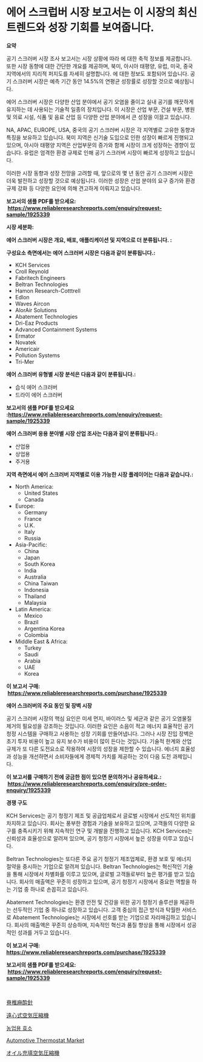 <p><h1>에어 스크럽버 시장 보고서는 이 시장의 최신 트렌드와 성장 기회를 보여줍니다.</h1></p><p><strong>요약</strong></p>
<p><p>공기 스크러버 시장 조사 보고서는 시장 상황에 따라 에 대한 축적 정보를 제공합니다. 또한 시장 동향에 대한 간단한 개요를 제공하며, 북미, 아시아 태평양, 유럽, 미국, 중국 지역에서의 지리적 퍼지도를 자세히 설명합니다. 에 대한 정보도 포함되어 있습니다. 공기 스크러버 시장은 예측 기간 동안 14.5%의 연평균 성장률로 성장할 것으로 예상됩니다.</p><p>에어 스크러버 시장은 다양한 산업 분야에서 공기 오염을 줄이고 실내 공기를 깨끗하게 유지하는 데 사용되는 기술적 일종의 장치입니다. 이 시장은 산업 부문, 건설 부문, 병원 및 의료 시설, 식품 및 음료 산업 등 다양한 산업 분야에서 큰 성장을 이끌고 있습니다.</p><p>NA, APAC, EUROPE, USA, 중국의 공기 스크러버 시장은 각 지역별로 고유한 동향과 특징을 보유하고 있습니다. 북미 지역은 신기술 도입으로 인한 성장이 빠르게 진행되고 있으며, 아시아 태평양 지역은 산업부문의 증가와 함께 시장이 크게 성장하는 경향이 있습니다. 유럽은 엄격한 환경 규제로 인해 공기 스크러버 시장이 빠르게 성장하고 있습니다.</p><p>이러한 시장 동향과 성장 전망을 고려할 때, 앞으로의 몇 년 동안 공기 스크러버 시장은 더욱 발전하고 성장할 것으로 예상됩니다. 이러한 성장은 산업 분야의 요구 증가와 환경 규제 강화 등 다양한 요인에 의해 견고하게 이뤄지고 있습니다.</p></p>
<p><strong>보고서의 샘플 PDF를 받으세요: &nbsp;<a href="https://www.reliableresearchreports.com/enquiry/request-sample/1925339">https://www.reliableresearchreports.com/enquiry/request-sample/1925339</a></strong></p>
<p><strong>시장 세분화:</strong></p>
<p><strong> 에어 스크러버 시장은 개요, 배포, 애플리케이션 및 지역으로 더 분류됩니다. :</strong></p>
<p><strong>구성요소 측면에서는 에어 스크러버 시장은 다음과 같이 분류됩니다.:</strong></p>
<p><ul><li>KCH Services</li><li>Croll Reynold</li><li>Fabritech Engineers</li><li>Beltran Technologies</li><li>Hamon Research-Cotttrell</li><li>Edlon</li><li>Waves Aircon</li><li>AlorAir Solutions</li><li>Abatement Technologies</li><li>Dri-Eaz Products</li><li>Advanced Containment Systems</li><li>Ermator</li><li>Novatek</li><li>Americair</li><li>Pollution Systems</li><li>Tri-Mer</li></ul></p>
<p><strong> 에어 스크러버 유형별 시장 분석은 다음과 같이 분류됩니다.:</strong></p>
<p><ul><li>습식 에어 스크러버</li><li>드라이 에어 스크러버</li></ul></p>
<p><strong>보고서의 샘플 PDF를 받으세요 :<a href="https://www.reliableresearchreports.com/enquiry/request-sample/1925339">https://www.reliableresearchreports.com/enquiry/request-sample/1925339</a></strong></p>
<p><strong> 에어 스크러버 응용 분야별 시장 산업 조사는 다음과 같이 분류됩니다.:</strong></p>
<p><ul><li>산업용</li><li>상업용</li><li>주거용</li></ul></p>
<p><strong>지역 측면에서 에어 스크러버 지역별로 이용 가능한 시장 플레이어는 다음과 같습니다.:</strong></p>
<p><ul>
    <li>
        North America:
        <ul>
            <li>United States</li>
            <li>Canada</li>
        </ul>
    </li>
    <li>
        Europe:
        <ul>
            <li>Germany</li>
            <li>France</li>
            <li>U.K.</li>
            <li>Italy</li>
            <li>Russia</li>
        </ul>
    </li>
    <li>
        Asia-Pacific:
        <ul>
            <li>China</li>
            <li>Japan</li>
            <li>South Korea</li>
            <li>India</li>
            <li>Australia</li>
            <li>China Taiwan</li>
            <li>Indonesia</li>
            <li>Thailand</li>
            <li>Malaysia</li>
        </ul>
    </li>
    <li>
        Latin America:
        <ul>
            <li>Mexico</li>
            <li>Brazil</li>
            <li>Argentina Korea</li>
            <li>Colombia</li>
        </ul>
    </li>
    <li>
        Middle East & Africa:
        <ul>
            <li>Turkey</li>
            <li>Saudi</li>
            <li>Arabia</li>
            <li>UAE</li>
            <li>Korea</li>
        </ul>
    </li>
    </ul></p>
<p><strong>이 보고서 구매: &nbsp;<a href="https://www.reliableresearchreports.com/purchase/1925339">https://www.reliableresearchreports.com/purchase/1925339</a></strong></p>
<p><strong>에어 스크러버의 주요 동인 및 장벽 시장</strong></p>
<p><p>공기 스크러버 시장의 핵심 요인은 미세 먼지, 바이러스 및 세균과 같은 공기 오염물질 제거의 필요성을 강조하는 것입니다. 이러한 요인은 소음이 적고 에너지 효율적인 공기 청정 시스템을 구매하고 사용하는 성장 기회를 만들어냅니다. 그러나 시장 진입 장벽은 초기 투자 비용이 높고 유지 보수가 비용이 많이 든다는 것입니다. 기술적 한계와 산업 규제가 또 다른 도전요소로 작용하여 시장의 성장을 제한할 수 있습니다. 에너지 효율성과 성능을 개선하면서 소비자들에게 경제적 가치를 제공하는 것이 다음 도전 과제입니다.</p></p>
<p><strong>이 보고서를 구매하기 전에 궁금한 점이 있으면 문의하거나 공유하세요.: &nbsp;<a href="https://www.reliableresearchreports.com/enquiry/pre-order-enquiry/1925339">https://www.reliableresearchreports.com/enquiry/pre-order-enquiry/1925339</a></strong></p>
<p><strong>경쟁 구도</strong></p>
<p><p>KCH Services는 공기 청정기 제조 및 공급업체로서 글로벌 시장에서 선도적인 위치를 차지하고 있습니다. 회사는 풍부한 경험과 기술을 보유하고 있으며, 고객들의 다양한 요구를 충족시키기 위해 지속적인 연구 및 개발을 진행하고 있습니다. KCH Services는 신뢰성과 효율성으로 알려져 있으며, 공기 청정기 시장에서 높은 성장을 이루고 있습니다.</p><p>Beltran Technologies는 또다른 주요 공기 청정기 제조업체로, 환경 보호 및 에너지 절약을 중시하는 기업으로 알려져 있습니다. Beltran Technologies는 혁신적인 기술을 통해 시장에서 차별화를 이루고 있으며, 글로벌 고객들로부터 높은 평가를 받고 있습니다. 회사의 매출액은 꾸준히 성장하고 있으며, 공기 청정기 시장에서 중요한 역할을 하는 기업 중 하나로 손꼽히고 있습니다.</p><p>Abatement Technologies는 환경 안전 및 건강을 위한 공기 청정기 솔루션을 제공하는 선두적인 기업 중 하나로 성장하고 있습니다. 고객 중심의 접근 방식과 탁월한 서비스로 Abatement Technologies는 시장에서 선호를 받는 기업으로 자리매김하고 있습니다. 회사의 매출액은 꾸준히 상승하며, 지속적인 혁신과 품질 향상을 통해 시장에서 성공적인 성과를 거두고 있습니다.</p></p>
<p><strong>이 보고서 구매: &nbsp; <a href="https://www.reliableresearchreports.com/purchase/1925339">https://www.reliableresearchreports.com/purchase/1925339</a></strong></p>
<p><strong>보고서의 샘플 PDF를 받으세요: &nbsp;<a href="https://www.reliableresearchreports.com/enquiry/request-sample/1925339">https://www.reliableresearchreports.com/enquiry/request-sample/1925339</a></strong><strong></strong></p>
<p>&nbsp;</p>
<p><p><a href="https://medium.com/@saigekulas/%E8%84%8A%E9%AB%84%E9%BA%BB%E9%85%94%E9%87%9D%E5%B8%82%E5%A0%B4-%E7%A8%AE%E9%A1%9E-%E7%94%A8%E9%80%94-%E3%81%8A%E3%82%88%E3%81%B3%E5%9C%B0%E7%90%86%E3%81%AB%E3%82%88%E3%82%8B%E5%8C%85%E6%8B%AC%E7%9A%84%E3%81%AA%E8%A9%95%E4%BE%A1-f9e473dc1b4d">脊椎麻酔針</a></p><p><a href="https://github.com/NashBeahan2023/Market-Research-Report-List-1/blob/main/77934839346.md">遠心式空気圧縮機</a></p><p><a href="https://github.com/vsap75a286l/Market-Research-Report-List-1/blob/main/18178568540.md">농업용 효소</a></p><p><a href="https://issuu.com/reportprime-2/docs/automotive-thermostat-market-size-2030.pptx">Automotive Thermostat Market</a></p><p><a href="https://github.com/joaejkdzgyljvo6/Market-Research-Report-List-1/blob/main/29962859345.md">オイル充填空気圧縮機</a></p></p>